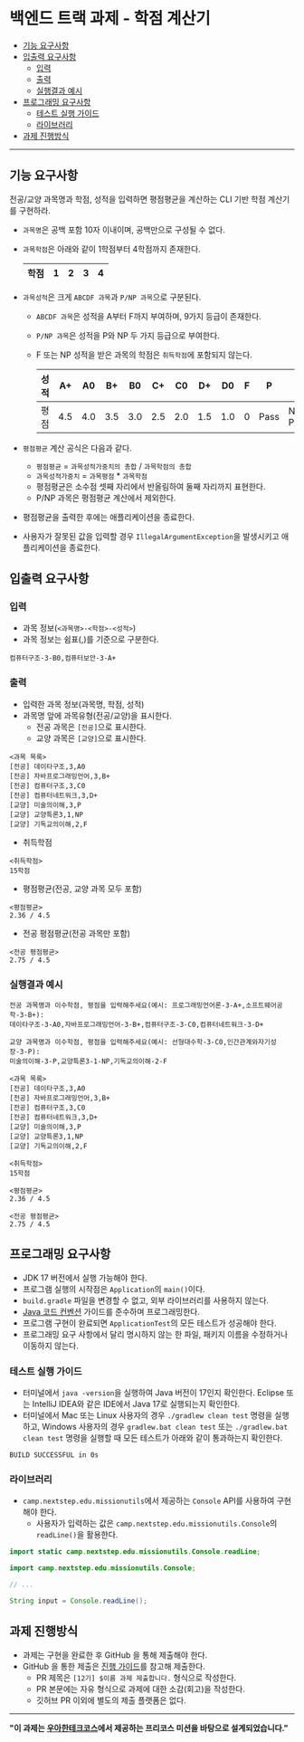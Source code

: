 # 백엔드 트랙 과제 - 학점 계산기

- [기능 요구사항](#기능-요구사항)
- [입출력 요구사항](#입출력-요구사항)
    - [입력](#입력)
    - [출력](#출력)
    - [실행결과 예시](#실행결과-예시)
- [프로그래밍 요구사항](#프로그래밍-요구사항)
    - [테스트 실행 가이드](#테스트-실행-가이드)
    - [라이브러리](#라이브러리)
- [과제 진행방식](#과제-진행방식)

---

## 기능 요구사항

전공/교양 과목명과 학점, 성적을 입력하면 평점평균을 계산하는 CLI 기반 학점 계산기를 구현하라.

- `과목명`은 공백 포함 10자 이내이며, 공백만으로 구성될 수 없다.
- `과목학점`은 아래와 같이 1학점부터 4학점까지 존재한다.

  | 학점 | 1 | 2 | 3 | 4 |
  |----|---|---|---|---|

- `과목성적`은 크게 `ABCDF 과목`과 `P/NP 과목`으로 구분된다.
    - `ABCDF 과목`은 성적을 A부터 F까지 부여하며, 9가지 등급이 존재한다.
    - `P/NP 과목`은 성적을 P와 NP 두 가지 등급으로 부여한다.
    - F 또는 NP 성적을 받은 과목의 학점은 `취득학점`에 포함되지 않는다.

      | 성적 | A+  | A0  | B+  | B0  | C+  | C0  | D+  | D0  | F | P    | NP         |
      |----|-----|-----|-----|-----|-----|-----|-----|-----|---|------|------------|
      | 평점 | 4.5 | 4.0 | 3.5 | 3.0 | 2.5 | 2.0 | 1.5 | 1.0 | 0 | Pass | Not Passed |

- `평점평균` 계산 공식은 다음과 같다.
    - `평점평균` = `과목성적가중치의 총합` / `과목학점의 총합`
    - `과목성적가중치` = `과목평점` * `과목학점`
    - 평점평균은 소수점 셋째 자리에서 반올림하여 둘째 자리까지 표현한다.
    - P/NP 과목은 평점평균 계산에서 제외한다.

- 평점평균을 출력한 후에는 애플리케이션을 종료한다.
- 사용자가 잘못된 값을 입력할 경우 `IllegalArgumentException`을 발생시키고 애플리케이션을 종료한다.

## 입출력 요구사항

### 입력

- 과목 정보(`<과목명>-<학점>-<성적>`)
- 과목 정보는 쉼표(,)를 기준으로 구분한다.

```
컴퓨터구조-3-B0,컴퓨터보안-3-A+
```

### 출력

- 입력한 과목 정보(과목명, 학점, 성적)
- 과목명 앞에 과목유형(전공/교양)을 표시한다.
    - 전공 과목은 `[전공]`으로 표시한다.
    - 교양 과목은 `[교양]`으로 표시한다.

```
<과목 목록>
[전공] 데이타구조,3,A0
[전공] 자바프로그래밍언어,3,B+
[전공] 컴퓨터구조,3,C0
[전공] 컴퓨터네트워크,3,D+
[교양] 미술의이해,3,P
[교양] 교양특론3,1,NP
[교양] 기독교의이해,2,F
```

- 취득학점

```
<취득학점>
15학점
```

- 평점평균(전공, 교양 과목 모두 포함)

```
<평점평균>
2.36 / 4.5
```

- 전공 평점평균(전공 과목만 포함)

```
<전공 평점평균>
2.75 / 4.5
```

### 실행결과 예시

```
전공 과목명과 이수학점, 평점을 입력해주세요(예시: 프로그래밍언어론-3-A+,소프트웨어공학-3-B+):
데이타구조-3-A0,자바프로그래밍언어-3-B+,컴퓨터구조-3-C0,컴퓨터네트워크-3-D+

교양 과목명과 이수학점, 평점을 입력해주세요(예시: 선형대수학-3-C0,인간관계와자기성장-3-P):
미술의이해-3-P,교양특론3-1-NP,기독교의이해-2-F

<과목 목록>
[전공] 데이타구조,3,A0
[전공] 자바프로그래밍언어,3,B+
[전공] 컴퓨터구조,3,C0
[전공] 컴퓨터네트워크,3,D+
[교양] 미술의이해,3,P
[교양] 교양특론3,1,NP
[교양] 기독교의이해,2,F

<취득학점>
15학점

<평점평균>
2.36 / 4.5

<전공 평점평균>
2.75 / 4.5
```

## 프로그래밍 요구사항

- JDK 17 버전에서 실행 가능해야 한다.
- 프로그램 실행의 시작점은 `Application`의 `main()`이다.
- `build.gradle` 파일을 변경할 수 없고, 외부 라이브러리를 사용하지 않는다.
- [Java 코드 컨벤션](https://google.github.io/styleguide/javaguide.html) 가이드를 준수하며 프로그래밍한다.
- 프로그램 구현이 완료되면 `ApplicationTest`의 모든 테스트가 성공해야 한다.
- 프로그래밍 요구 사항에서 달리 명시하지 않는 한 파일, 패키지 이름을 수정하거나 이동하지 않는다.

### 테스트 실행 가이드

- 터미널에서 `java -version`을 실행하여 Java 버전이 17인지 확인한다.
  Eclipse 또는 IntelliJ IDEA와 같은 IDE에서 Java 17로 실행되는지 확인한다.
- 터미널에서 Mac 또는 Linux 사용자의 경우 `./gradlew clean test` 명령을 실행하고,
  Windows 사용자의 경우 `gradlew.bat clean test` 또는 `./gradlew.bat clean test` 명령을 실행할 때 모든 테스트가 아래와 같이 통과하는지 확인한다.

```
BUILD SUCCESSFUL in 0s
```

### 라이브러리

- `camp.nextstep.edu.missionutils`에서 제공하는 `Console` API를 사용하여 구현해야 한다.
    - 사용자가 입력하는 값은 `camp.nextstep.edu.missionutils.Console`의 `readLine()`을 활용한다.

```java
import static camp.nextstep.edu.missionutils.Console.readLine;

import camp.nextstep.edu.missionutils.Console;

// ...

String input = Console.readLine();
```

## 과제 진행방식

- 과제는 구현을 완료한 후 GitHub 을 통해 제출해야 한다.
- GitHub 을 통한 제출은 [진행 가이드](https://github.com/woowacourse/woowacourse-docs/tree/main/precourse#진행-가이드)를 참고해 제출한다.
    - PR 제목은 `[12기] $이름 과제 제출합니다.` 형식으로 작성한다.
    - PR 본문에는 자유 형식으로 과제에 대한 소감(회고)을 작성한다.
    - 깃허브 PR 이외에 별도의 제출 플랫폼은 없다.

---

**"이 과제는 [우아한테크코스](https://www.woowacourse.io)에서 제공하는 프리코스 미션을 바탕으로 설계되었습니다."**

